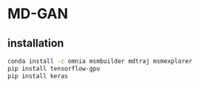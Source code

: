 # MD-GAN


## installation


```bash
conda install -c omnia msmbuilder mdtraj msmexplorer
pip install tensorflow-gpu
pip install keras
```

